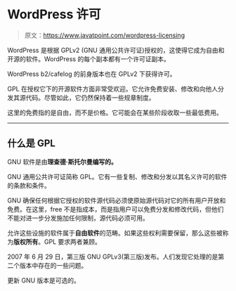 # WordPress 许可

> 原文：<https://www.javatpoint.com/wordpress-licensing>

WordPress 是根据 GPLv2 (GNU 通用公共许可证)授权的，这使得它成为自由和开源的软件。WordPress 的每个副本都有一个许可证副本。

WordPress b2/cafelog 的前身版本也在 GPLv2 下获得许可。

GPL 在授权它下的开源软件方面非常受欢迎。它允许免费安装、修改和向他人分发其源代码。尽管如此，它仍然保持着一些规章制度。

这里的免费指的是自由，而不是价格。它可能会在某些阶段收取一些最低费用。

* * *

## 什么是 GPL

GNU 软件是由**理查德·斯托尔曼编写的。**

GNU 通用公共许可证简称 GPL。它有一些复制、修改和分发以其名义许可的软件的条款和条件。

GNU 确保任何根据它授权的软件源代码必须使原始源代码对它的所有用户开放和免费。在这里，free 不是指成本，而是指用户可以免费分发和修改代码，但他们不能对进一步分发施加任何限制，源代码必须可用。

允许这些设施的软件属于**自由软件**的范畴。如果这些权利需要保留，那么这些被称为**版权所有**。GPL 要求两者兼顾。

2007 年 6 月 29 日，第三版 GNU GPLv3(第三版)发布。人们发现它处理的是第二个版本中存在的一些问题。

更新 GNU 版本是可选的。